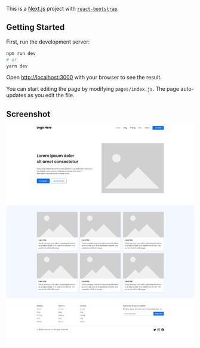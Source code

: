 This is a [Next.js](https://nextjs.org/) project with [`react-bootstrap`](https://react-bootstrap.github.io/).

## Getting Started

First, run the development server:

```bash
npm run dev
# or
yarn dev
```

Open [http://localhost:3000](http://localhost:3000) with your browser to see the result.

You can start editing the page by modifying `pages/index.js`. The page auto-updates as you edit the file.

## Screenshot

![Screenshot](/public/screenshot.jpg)
